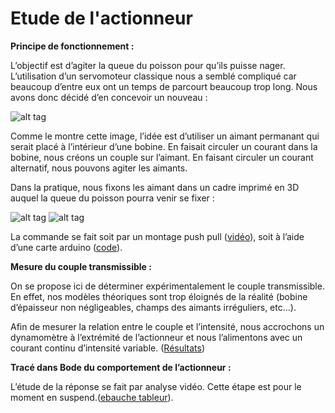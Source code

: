 # Etude de l'actionneur

__Principe de fonctionnement :__

L’objectif est d’agiter la queue du poisson pour qu’ils puisse nager. L’utilisation d’un servomoteur classique nous a semblé compliqué car beaucoup d’entre eux ont un temps de parcourt beaucoup trop long. Nous avons donc décidé d’en concevoir un nouveau :

![alt tag](https://user-images.githubusercontent.com/64842540/83362272-4d8e2200-a390-11ea-9d76-69e6e2675015.jpg)

Comme le montre cette image, l’idée est d’utiliser un aimant permanant qui serait placé à l’intérieur d’une bobine. En faisait circuler un courant dans la bobine, nous créons un couple sur l’aimant. En faisant circuler un courant alternatif, nous pouvons agiter les aimants.

Dans la pratique, nous fixons les aimant dans un cadre imprimé en 3D auquel la queue du poisson pourra venir se fixer :

![alt tag](https://user-images.githubusercontent.com/64842540/83362273-4f57e580-a390-11ea-8eed-115f07a5bea1.jpg)
![alt tag](https://user-images.githubusercontent.com/64842540/83362274-51ba3f80-a390-11ea-8f3b-51361f32ecce.jpg)

La commande se fait soit par un montage push pull ([vidéo](https://youtu.be/8bh-lfFtLSA)), soit à l’aide d’une carte arduino ([code](https://github.com/mgallois/Robot-Poisson/blob/master/codes%20divers/code%20arduino/programme_commande_actionneur/programme_commande_actionneur.ino)).

__Mesure du couple transmissible :__

On se propose ici de déterminer expérimentalement le couple transmissible. En effet, nos modèles théoriques sont trop éloignés de la réalité (bobine d’épaisseur non négligeables, champs des aimants irréguliers, etc…).

Afin de mesurer la relation entre le couple et l’intensité, nous accrochons un dynamomètre à l’extrémité de l’actionneur et nous l’alimentons avec un courant continu d’intensité variable. ([Résultats](https://github.com/mgallois/Robot-Poisson/blob/master/l'actionneur/Couple%20Actionneur%20en%20fonction%20de%20l'intensit%C3%A9.xlsx))

__Tracé dans Bode du comportement de l’actionneur :__

L’étude de la réponse se fait par analyse vidéo. Cette étape est pour le moment en suspend.([ebauche tableur](https://github.com/mgallois/Robot-Poisson/blob/master/l'actionneur/trac%C3%A9%20dans%20bode%20(%C3%A9bauche).xlsx)).

